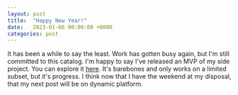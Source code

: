 ```yaml
---
layout: post
title:  "Happy New Year!"
date:   2023-01-06 00:00:00 +0000
categories: post
---
```


It has been a while to say the least. Work has gotten busy again, but I'm still committed to this catalog. I'm happy to say I've released an MVP of my side project. You can explore it [here](https://github.com/shpwrck/gloo-mesh-example). It's barebones and only works on a limited subset, but it's progress. I think now that I have the weekend at my disposal, that my next post will be on dynamic platform.
